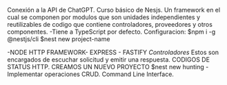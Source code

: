 Conexión a la API de ChatGPT.
Curso básico de Nesjs.
Un framework en el cual se componen por modulos que son unidades independientes y reutilizables de codigo que contiene controladores, proveedores y otros componentes.
-Tiene a TypeScript por defecto.
Configuracion:
$npm i -g @nestjs/cli
$nest new project-name

-NODE HTTP FRAMEWORK-
EXPRESS - FASTIFY
*Controladores*
Estos son encargados de escuchar solicitud y emitir una respuesta.
CODIGOS DE STATUS HTTP.
CREAMOS UN NUEVO PROYECTO 
$nest new hunting
-Implementar operaciones CRUD.
Command Line Interface.
